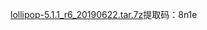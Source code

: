 <a href="https://pan.baidu.com/s/12V6yl21PeEdhKNiYFHKRnw" target="_blank">lollipop-5.1.1_r6_20190622.tar.7z</a>提取码：8n1e
